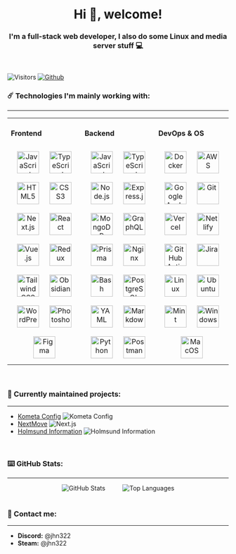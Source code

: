 <h1 align="center">Hi 👋, welcome!</h1> 
<h3 align="center">I'm a full-stack web developer, I also do some Linux and media server stuff 💻</h3>

<br/>

![Visitors](https://visitor-badge.laobi.icu/badge?page_id=jhn322.jhn322&color=red) [![Github](https://img.shields.io/github/followers/jhn322?label=Follow&style=social)](https://github.com/jhn322)

### ☄️ Technologies I'm mainly working with:

<hr>
<table><tr><td valign="top" width="33%">

#### Frontend

<div align="center">  
<a href="https://www.javascript.com/" target="_blank"><img style="margin: 10px" src="https://profilinator.rishav.dev/skills-assets/javascript-original.svg" alt="JavaScript" height="50" /></a>  
<a href="https://www.typescriptlang.org/" target="_blank"><img style="margin: 10px" src="https://profilinator.rishav.dev/skills-assets/typescript-original.svg" alt="TypeScript" height="50" /></a> 
<a href="https://en.wikipedia.org/wiki/HTML5" target="_blank"><img style="margin: 10px" src="https://profilinator.rishav.dev/skills-assets/html5-original-wordmark.svg" alt="HTML5" height="50" /></a>  
<a href="https://www.w3schools.com/css/" target="_blank"><img style="margin: 10px" src="https://profilinator.rishav.dev/skills-assets/css3-original-wordmark.svg" alt="CSS3" height="50" /></a>    
<a href="https://nextjs.org/" target="_blank"><img style="margin: 10px" src="https://profilinator.rishav.dev/skills-assets/nextjs.png" alt="Next.js" height="50" /></a>  
<a href="https://reactjs.org/" target="_blank"><img style="margin: 10px" src="https://profilinator.rishav.dev/skills-assets/react-original-wordmark.svg" alt="React" height="50" /></a> 
<a href="https://vuejs.org/" target="_blank"><img style="margin: 10px" src="https://profilinator.rishav.dev/skills-assets/vuejs-original-wordmark.svg" alt="Vue.js" height="50" /></a>
<a href="https://redux.js.org/" target="_blank"><img style="margin: 10px" src="https://profilinator.rishav.dev/skills-assets/redux-original.svg" alt="Redux" height="50" /></a>
<a href="https://tailwindcss.com/" target="_blank"><img style="margin: 10px" src="https://upload.wikimedia.org/wikipedia/commons/d/d5/Tailwind_CSS_Logo.svg" alt="Tailwind CSS" height="50" /></a>   
<a href="https://obsidian.md/" target="_blank"><img style="margin: 10px" src="https://obsidian.md/images/obsidian-logo-gradient.svg" alt="Obsidian" height="50" /></a>  
<a href="https://wordpress.org/" target="_blank"><img style="margin: 10px" src="https://profilinator.rishav.dev/skills-assets/wordpress.png" alt="WordPress" height="50" /></a>
<a href="https://www.adobe.com/products/photoshop.html" target="_blank"><img style="margin: 10px" src="https://upload.wikimedia.org/wikipedia/commons/a/af/Adobe_Photoshop_CC_icon.svg" alt="Photoshop" height="50" /></a>
<a href="https://www.figma.com/" target="_blank"><img style="margin: 10px" src="https://upload.wikimedia.org/wikipedia/commons/3/33/Figma-logo.svg" alt="Figma" height="50" /></a>
</div>

</td><td valign="top" width="33%">

#### Backend

<div align="center">  
<a href="https://www.javascript.com/" target="_blank"><img style="margin: 10px" src="https://profilinator.rishav.dev/skills-assets/javascript-original.svg" alt="JavaScript" height="50" /></a>  
<a href="https://www.typescriptlang.org/" target="_blank"><img style="margin: 10px" src="https://profilinator.rishav.dev/skills-assets/typescript-original.svg" alt="TypeScript" height="50" /></a>   
<a href="https://nodejs.org/" target="_blank"><img style="margin: 10px" src="https://cdn.freebiesupply.com/logos/large/2x/nodejs-1-logo-png-transparent.png" alt="Node.js" height="50" /></a>  
<a href="https://expressjs.com/" target="_blank"><img style="margin: 10px" src="https://profilinator.rishav.dev/skills-assets/express-original-wordmark.svg" alt="Express.js" height="50" /></a> 
<a href="https://www.mongodb.com/" target="_blank"><img style="margin: 10px" src="https://profilinator.rishav.dev/skills-assets/mongodb-original-wordmark.svg" alt="MongoDB" height="50" /></a>  
<a href="https://graphql.org/" target="_blank"><img style="margin: 10px" src="https://upload.wikimedia.org/wikipedia/commons/thumb/1/17/GraphQL_Logo.svg/512px-GraphQL_Logo.svg.png" alt="GraphQL" height="50" /></a>
<a href="https://www.prisma.io/" target="_blank"><img style="margin: 10px" src="https://cdn.freelogovectors.net/wp-content/uploads/2022/01/prisma_logo-freelogovectors.net_-330x400.png" alt="Prisma" height="50" /></a>
<a href="https://www.nginx.com/" target="_blank"><img style="margin: 10px" src="https://profilinator.rishav.dev/skills-assets/nginx-original.svg" alt="Nginx" height="50" /></a>   
<a href="https://www.gnu.org/software/bash/" target="_blank"><img style="margin: 10px" src="https://profilinator.rishav.dev/skills-assets/gnu_bash-icon.svg" alt="Bash" height="50" /></a>   
<a href="https://www.postgresql.org/" target="_blank"><img style="margin: 10px" src="https://profilinator.rishav.dev/skills-assets/postgresql-original-wordmark.svg" alt="PostgreSQL" height="50" /></a>  
<a href="https://yaml.org/" target="_blank"><img style="margin: 10px" src="https://uxwing.com/wp-content/themes/uxwing/download/file-and-folder-type/yaml-file-icon.png" alt="YAML" height="50" /></a>
<a href="https://markdown.org/" target="_blank"><img style="margin: 10px" src="https://upload.wikimedia.org/wikipedia/commons/4/48/Markdown-mark.svg" alt="Markdown" height="50" /></a>
<a href="https://www.python.org/" target="_blank"><img style="margin: 10px" src="https://profilinator.rishav.dev/skills-assets/python-original.svg" alt="Python" height="50" /></a>
<a href="https://www.postman.com/" target="_blank"><img style="margin: 10px" src="https://uxwing.com/wp-content/themes/uxwing/download/brands-and-social-media/postman-icon.png" alt="Postman" height="50" /></a>
</div>

</td><td valign="top" width="33%">

#### DevOps & OS

<div align="center">  
<a href="https://www.docker.com/" target="_blank"><img style="margin: 10px" src="https://profilinator.rishav.dev/skills-assets/docker-original-wordmark.svg" alt="Docker" height="50" /></a> 
<a href="https://aws.amazon.com/" target="_blank"><img style="margin: 10px" src="https://profilinator.rishav.dev/skills-assets/amazonwebservices-original-wordmark.svg" alt="AWS" height="50" /></a>     
<a href="https://analytics.google.com/" target="_blank"><img style="margin: 10px" src="https://logos-world.net/wp-content/uploads/2021/02/Google-Analytics-Logo-700x394.png" alt="Google Analytics" height="50" /></a>
<a href="https://github.com/" target="_blank"><img style="margin: 10px" src="https://profilinator.rishav.dev/skills-assets/git-scm-icon.svg" alt="Git" height="50" /></a> 
<a href="https://vercel.com/" target="_blank"><img style="margin: 10px" src="https://assets.vercel.com/image/upload/v1572890785/repositories/vercel/logo.png" alt="Vercel" height="50" /></a>
<a href="https://netlify.com/" target="_blank"><img style="margin: 10px" src="https://static-00.iconduck.com/assets.00/netlify-icon-511x512-idkvcd89.png" alt="Netlify" height="50" /></a>
<a href="https://github.com/features/actions" target="_blank"><img style="margin: 10px" src="https://avatars.githubusercontent.com/u/44036562?s=200&v=4" alt="GitHub Actions" height="50" /></a>
<a href="https://www.atlassian.com/software/jira" target="_blank"><img style="margin: 10px" src="https://cdn.worldvectorlogo.com/logos/jira-1.svg" alt="Jira" height="50" /></a>
<a href="https://www.linux.org/" target="_blank"><img style="margin: 10px" src="https://profilinator.rishav.dev/skills-assets/linux-original.svg" alt="Linux" height="50" /></a>
<a href="https://ubuntu.com/" target="_blank"><img style="margin: 10px" src="https://upload.wikimedia.org/wikipedia/commons/a/ab/Logo-ubuntu_cof-orange-hex.svg" alt="Ubuntu" height="50" /></a>
<a href="https://www.linuxmint.com/" target="_blank"><img style="margin: 10px" src="https://upload.wikimedia.org/wikipedia/commons/3/3f/Linux_Mint_logo_without_wordmark.svg" alt="Mint" height="50" /></a>
<a href="https://www.microsoft.com/windows/" target="_blank"><img style="margin: 10px" src="https://upload.wikimedia.org/wikipedia/commons/8/87/Windows_logo_-_2021.svg" alt="Windows" height="50" /></a>
<a href="https://www.apple.com/macos/" target="_blank"><img style="margin: 10px" src="https://logos-world.net/wp-content/uploads/2023/03/Mac-Symbol-500x281.png" alt="MacOS" height="50" /></a>
</div>

</td></tr></table>

<br/>

### 🔭 Currently maintained projects:

<hr>

- [Kometa Config](https://github.com/jhn322/kometa-config) ![Kometa Config](https://img.shields.io/badge/Config-Kometa-red?style=flat-square&borderRadius=20px)
- [NextMove](https://github.com/jhn322/next-move) ![Next.js](https://img.shields.io/badge/Next.js-App-red?style=flat-square&borderRadius=20px)
- [Holmsund Information](https://jhn-holmsund-information.netlify.app/) ![Holmsund Information](https://img.shields.io/badge/React-Site-red?style=flat-square&borderRadius=20px)

<br/>

### ⌨️ GitHub Stats:

<hr>

<div align="center">
      <img src="https://github-readme-stats.vercel.app/api?username=jhn322&show_icons=true&count_private=true&theme=dracula" alt="GitHub Stats" />
      &nbsp;&nbsp;&nbsp;&nbsp;&nbsp;&nbsp;&nbsp;&nbsp;
      <img src="https://github-readme-stats.vercel.app/api/top-langs/?username=jhn322&layout=compact&theme=dracula" alt="Top Languages" />
</div>


<br />

### 📧 Contact me: 

<hr>

- **Discord:** @jhn322
- **Steam:** @jhn322

